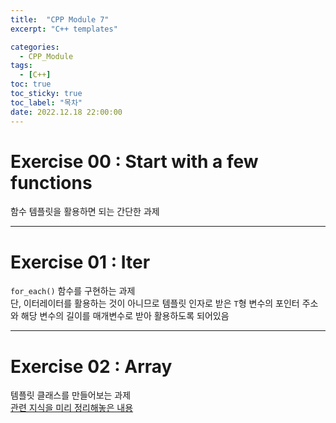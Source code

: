 ```yaml
---
title:  "CPP Module 7"
excerpt: "C++ templates"

categories:
  - CPP_Module
tags:
  - [C++]
toc: true
toc_sticky: true
toc_label: "목차"
date: 2022.12.18 22:00:00
---
```


# Exercise 00 : Start with a few functions

함수 템플릿을 활용하면 되는 간단한 과제    

***

# Exercise 01 : Iter

`for_each()` 함수를 구현하는 과제    
단, 이터레이터를 활용하는 것이 아니므로 템플릿 인자로 받은 `T`형 변수의 포인터 주소와 해당 변수의 길이를 매개변수로 받아 활용하도록 되어있음    

***

# Exercise 02 : Array

템플릿 클래스를 만들어보는 과제    
[관련 지식을 미리 정리해놓은 내용](https://sueshinkr.github.io/cpp/C++-Primer-14/#144-%ED%81%B4%EB%9E%98%EC%8A%A4-%ED%85%9C%ED%94%8C%EB%A6%BF)